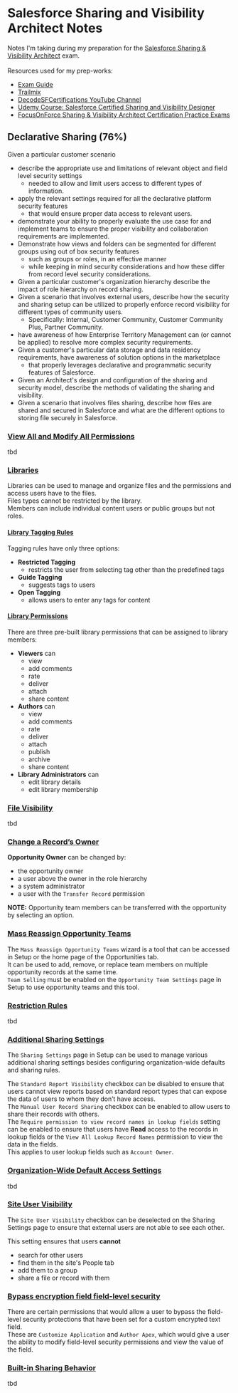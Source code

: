 # Salesforce Sharing and Visibility Architect Notes
Notes I'm taking during my preparation for the [Salesforce Sharing & Visibility Architect](https://trailhead.salesforce.com/en/credentials/sharingandvisibilityarchitect) exam. <br> 
<br>
Resources used for my prep-works: 
* [Exam Guide](https://trailhead.salesforce.com/help?article=Salesforce-Certified-Sharing-and-Visibility-Architect-Exam-Guide)
* [Trailmix](https://trailhead.salesforce.com/users/00550000006yDdKAAU/trailmixes/architect-sharing-and-visibility)
* [DecodeSFCertifications YouTube Channel](https://youtu.be/NwoI9BfZljs)
* [Udemy Course: Salesforce Certified Sharing and Visibility Designer](https://www.udemy.com/share/1036t63@b4Anj0BdcesdfPxXWVMcKxbSPJTSXz6H9-QL40JAcIUehvKavo0zPDjafPl9hcxIWg==/)
* [FocusOnForce Sharing & Visibility Architect Certification Practice Exams](https://focusonforce.com/courses/sharing-and-visibility-designer-practice-exams/)

## Declarative Sharing (76%)
Given a particular customer scenario

* describe the appropriate use and limitations of relevant object and field level security settings 
  * needed to allow and limit users access to different types of information.
* apply the relevant settings required for all the declarative platform security features 
  * that would ensure proper data access to relevant users.
* demonstrate your ability to properly evaluate the use case for and implement teams to ensure the proper visibility and collaboration requirements are implemented.
* Demonstrate how views and folders can be segmented for different groups using out of box security features 
  * such as groups or roles, in an effective manner 
  * while keeping in mind security considerations and how these differ from record level security considerations.
* Given a particular customer's organization hierarchy describe the impact of role hierarchy on record sharing.
* Given a scenario that involves external users, describe how the security and sharing setup can be utilized to properly enforce record visibility for different types of community users. 
  * Specifically: Internal, Customer Community, Customer Community Plus, Partner Community.
* have awareness of how Enterprise Territory Management can (or cannot be applied) to resolve more complex security requirements.
* Given a customer's particular data storage and data residency requirements, have awareness of solution options in the marketplace 
  * that properly leverages declarative and programmatic security features of Salesforce.
* Given an Architect's design and configuration of the sharing and security model, describe the methods of validating the sharing and visibility.
* Given a scenario that involves files sharing, describe how files are shared and secured in Salesforce and what are the different options to storing file securely in Salesforce.

### [View All and Modify All Permissions](https://help.salesforce.com/s/articleView?id=sf.users_profiles_view_all_mod_all.htm&type=5)
tbd

### [Libraries](https://help.salesforce.com/s/articleView?id=sf.collab_admin_content_libraries.htm&type=5)
Libraries can be used to manage and organize files and the permissions and access users have to the files. <br>
Files types cannot be restricted by the library. <br>
Members can include individual content users or public groups but not roles. <br>

#### [Library Tagging Rules](https://help.salesforce.com/s/articleView?id=sf.content_tagging_rules.htm&type=5)
Tagging rules have only three options:
* **Restricted Tagging** 
  * restricts the user from selecting tag other than the predefined tags 
* **Guide Tagging** 
  * suggests tags to users 
* **Open Tagging** 
  * allows users to enter any tags for content

#### [Library Permissions](https://help.salesforce.com/s/articleView?id=sf.content_workspace_perm_add.htm&type=5)
There are three pre-built library permissions that can be assigned to library members:
* **Viewers** can 
  * view
  * add comments
  * rate
  * deliver
  * attach
  * share content
* **Authors** can 
  * view
  * add comments
  * rate
  * deliver
  * attach
  * publish
  * archive
  * share content
* **Library Administrators** can 
  * edit library details
  * edit library membership

### [File Visibility](https://help.salesforce.com/s/articleView?id=sf.collab_files_settings_perms.htm&type=5)
tbd

### [Change a Record’s Owner](https://help.salesforce.com/s/articleView?id=sf.account_owner.htm&type=5)
**Opportunity Owner** can be changed by:

* the opportunity owner
* a user above the owner in the role hierarchy
* a system administrator
* a user with the `Transfer Record` permission

**NOTE:** Opportunity team members can be transferred with the opportunity by selecting an option. <br>

### [Mass Reassign Opportunity Teams](https://help.salesforce.com/s/articleView?id=sf.opportunity_team_members_adding.htm&type=5)
The `Mass Reassign Opportunity Teams` wizard is a tool that can be accessed in Setup or the home page of the Opportunities tab. <br>
It can be used to add, remove, or replace team members on multiple opportunity records at the same time. <br>
`Team Selling` must be enabled on the `Opportunity Team Settings` page in Setup to use opportunity teams and this tool. <br>

### [Restriction Rules](https://help.salesforce.com/s/articleView?id=sf.security_restriction_rule.htm&type=5)
tbd

### [Additional Sharing Settings](https://help.salesforce.com/s/articleView?id=sf.other_sharing_settings.htm&type=5)
The `Sharing Settings` page in Setup can be used to manage various additional sharing settings besides configuring organization-wide defaults and sharing rules. <br>

The `Standard Report Visibility` checkbox can be disabled to ensure that users cannot view reports based on standard report types that can expose the data of users to whom they don’t have access. <br>
The `Manual User Record Sharing` checkbox can be enabled to allow users to share their records with others. <br>
The `Require permission to view record names in lookup fields` setting can be enabled to ensure that users have **Read** access to the records in lookup fields or the `View All Lookup Record Names` permission to view the data in the fields. <br>
This applies to user lookup fields such as `Account Owner`. <br>

### [Organization-Wide Default Access Settings](https://help.salesforce.com/s/articleView?id=sf.sharing_model_fields.htm&type=5)
tbd

### [Site User Visibility](https://focusonforce.com/exams/declarative-sharing-64-part-1-sharing-and-visibility-designer/)
The `Site User Visibility` checkbox can be deselected on the Sharing Settings page to ensure that external users are not able to see each other. <br>

This setting ensures that users **cannot**

* search for other users 
* find them in the site's People tab
* add them to a group
* share a file or record with them

### [Bypass encryption field field-level security](http://dreamforce.vidyard.com/watch/BWyoELghogljON4KqXElvw)
There are certain permissions that would allow a user to bypass the field-level security protections that have been set for a custom encrypted text field. <br>
These are `Customize Application` and `Author Apex`, which would give a user the ability to modify field-level security permissions and view the value of the field. <br>

### [Built-in Sharing Behavior](https://help.salesforce.com/s/articleView?id=sf.sharing_across_objects.htm&type=5)
tbd
